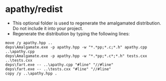 apathy/redist
=============

- This optional folder is used to regenerate the amalgamated distribution. Do not include it into your project.
- Regenerate the distribution by typing the following lines:
```
move /y apathy.hpp .. 
deps\Amalgamate.exe -p apathy.hpp -w "*.*pp;*.c;*.h" apathy.cpp ..\apathy.cpp
deps\Amalgamate.exe -p apathy.hpp -w "*.*pp;*.c*;*.h" tests.cxx ..\tests.cxx
deps\fart.exe -- ..\apathy.cpp "#line" "//#line"
deps\fart.exe -- ..\tests.cxx "#line" "//#line"
copy /y ..\apathy.hpp .
```
